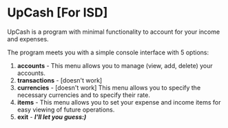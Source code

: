 # UpCash [For ISD]
UpCash is a program with minimal functionality to account for your income and expenses.

The program meets you with a simple console interface with 5 options:
1) **accounts** - This menu allows you to manage (view, add, delete) your accounts.
2) **transactions** - [doesn't work]
3) **currencies** - [doesn't work] This menu allows you to specify the necessary currencies and to specify their rate.
4) **items** - This menu allows you to set your expense and income items for easy viewing of future operations.
5) **exit** - ***I'll let you guess:)***
